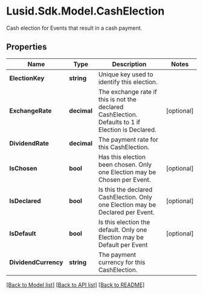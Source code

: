 # Lusid.Sdk.Model.CashElection
Cash election for Events that result in a cash payment.

## Properties

Name | Type | Description | Notes
------------ | ------------- | ------------- | -------------
**ElectionKey** | **string** | Unique key used to identify this election. | 
**ExchangeRate** | **decimal** | The exchange rate if this is not the declared CashElection.  Defaults to 1 if Election is Declared. | [optional] 
**DividendRate** | **decimal** | The payment rate for this CashElection. | 
**IsChosen** | **bool** | Has this election been chosen.  Only one Election may be Chosen per Event. | [optional] 
**IsDeclared** | **bool** | Is this the declared CashElection.  Only one Election may be Declared per Event. | [optional] 
**IsDefault** | **bool** | Is this election the default.  Only one Election may be Default per Event | [optional] 
**DividendCurrency** | **string** | The payment currency for this CashElection. | 

[[Back to Model list]](../README.md#documentation-for-models) [[Back to API list]](../README.md#documentation-for-api-endpoints) [[Back to README]](../README.md)

